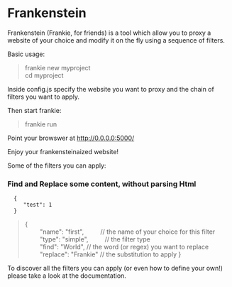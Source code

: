 # Frankenstein
Frankenstein (Frankie, for friends) is a tool which allow you to proxy a website of your choice and modify it on the fly using a sequence of filters. 

Basic usage:

> frankie new myproject  
> cd myproject

Inside config.js specify the website you want to proxy and the chain of filters you want to apply.  

Then start frankie:

> frankie run

Point your browswer at http://0.0.0.0:5000/  

Enjoy your frankensteinaized website!

Some of the filters you can apply:

### Find and Replace some content, without parsing Html
```
  {
     "test": 1
  }
```
> {  
> ` ` ` ` ` ` "name": "first", ` ` ` ` ` ` // the name of your choice for this filter  
> ` ` ` ` ` ` "type": "simple", ` ` ` ` ` ` // the filter type  
> ` ` ` ` ` ` "find": "World",        // the word (or regex) you want to replace  
> ` ` ` ` ` ` "replace": "Frankie"    // the substitution to apply 
> }  

To discover all the filters you can apply (or even how to define your own!) please take a look at the documentation.
